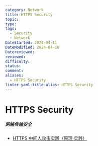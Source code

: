 ```yaml
---
category: Network
title: HTTPS Security
topic: 
type: 
tags:
  - Security
  - Network
DateStarted: 2024-04-11
DateModified: 2024-04-18
Datereviewed: 
reviewed: 
difficulty: 
status: 
comment: 
aliases:
  - HTTPS Security
linter-yaml-title-alias: HTTPS Security
---
```


# HTTPS Security

##### 网络传输安全

- [HTTPS 中间人攻击实践（原理·实践）](https://link.segmentfault.com/?enc=wHjoW%2BzJeyWLdiYiZ%2BLJMw%3D%3D.xBL7F96im3%2FVStoN6m%2FolhOnOoYMLk34TJ3zRp13wj4Y96m4wPe%2FZaklofo3bN4h2%2F8d5FUTt23gTL%2BO6TsNGQ%3D%3D)
